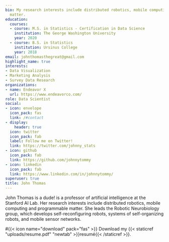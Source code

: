 ```yaml
---
bio: My research interests include distributed robotics, mobile computing and programmable
  matter.
education:
  courses:
  - course: M.S. in Statistics - Certification in Data Science
    institution: The George Washington University
    year: 2020
  - course: B.S. in Statistics
    institution: Ursinus College
    year: 2018
email: johnthomasthegreat@gmail.com
highlight_name: true
interests:
- Data Visualization
- Marketing Analysis
- Survey Data Research
organizations:
- name: Endeavor X
  url: https://www.endeavorco.com/
role: Data Scientist
social:
- icon: envelope
  icon_pack: fas
  link: /#contact
- display:
    header: true
  icon: twitter
  icon_pack: fab
  label: Follow me on Twitter!
  link: https://twitter.com/johnny_stats
- icon: github
  icon_pack: fab
  link: https://github.com/johnnytommy
- icon: linkedin
  icon_pack: fab
  link: https://www.linkedin.com/in/johnnytommy/
superuser: true
title: John Thomas
---
```


John Thomas is a dude! is a professor of artificial intelligence at the Stanford AI Lab. Her research interests include distributed robotics, mobile computing and programmable matter. She leads the Robotic Neurobiology group, which develops self-reconfiguring robots, systems of self-organizing robots, and mobile sensor networks.


#{{< icon name="download" pack="fas" >}} Download my {{< staticref "uploads/resume.pdf" "newtab" >}}resumé{{< /staticref >}}.